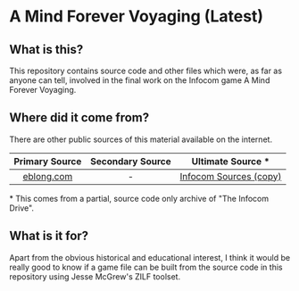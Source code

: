 # A Mind Forever Voyaging (Latest)

## What is this?

This repository contains source code and other files which were, as far as anyone can tell, involved in the final work on the Infocom game A Mind Forever Voyaging.

## Where did it come from?

There are other public sources of this material available on the internet.

| Primary Source    | Secondary Source    | Ultimate Source *        |
|:-----------------:|:-------------------:|:------------------------:|
|      [eblong.com] |                   - | [Infocom Sources (copy)] |

[eblong.com]: https://eblong.com/infocom/sources/amfv-rlater.zip
[Infocom Sources (copy)]: https://github.com/zil-legacy/infocom-sources/tree/master/development/old/s5

\* This comes from a partial, source code only archive of "The Infocom Drive".

## What is it for?

Apart from the obvious historical and educational interest, I think it would be really good to know if a game file can be built from the source code in this repository using Jesse McGrew's ZILF toolset.
